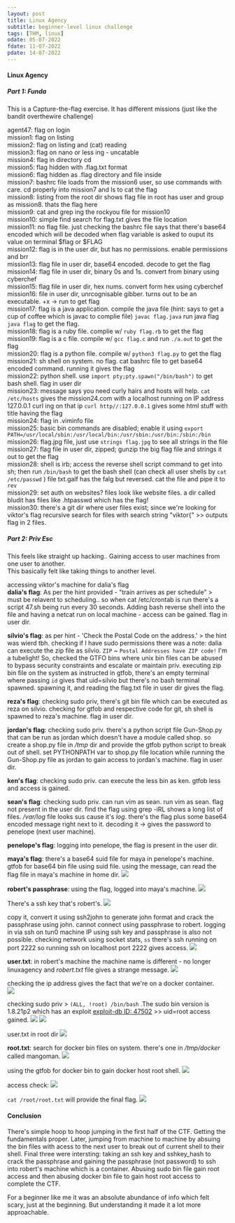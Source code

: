 ```yaml
---
layout: post
title: Linux Agency
subtitle: beginner-level linux challenge
tags: [THM, linux]
odate: 05-07-2022
fdate: 11-07-2022
pdate: 14-07-2022
---
```


#### Linux Agency

##### Part 1: Funda
This is a Capture-the-flag exercise. It has different missions (just like the bandit overthewire challenge)

agent47: flag on login \
mission1: flag on listing \
mission2: flag on listing and (cat) reading \
mission3: flag on nano or less ing - uncatable \
mission4: flag in directory cd \
mission5: flag hidden with .flag.txt format \
mission6: flag hidden as .flag directory and file inside \
mission7:  bashrc file loads from the mission6 user, so use commands with care. cd properly into mission7 and ls to cat the flag \
mission8: listing from the root dir shows flag file in root has user and group as mission8. thats the flag here \
mission9: cat and grep ing the rockyou file for mission10 \
mission10: simple find search for flag.txt gives the file location \
mission11: no flag file. just checking the bashrc file says that there's base64 encoded which will be decoded when flag variable is asked to ouput its value on terminal $flag or $FLAG \
mission12:  flag is in the user dir, but has no permissions. enable permissions and brr \
mission13:  flag file in user dir, base64 encoded. decode to get the flag \
mission14:  flag file in user dir, binary 0s and 1s. convert from binary using cyberchef \
mission15:  flag file in user dir, hex nums. convert form hex using cyberchef \
mission16: file in user dir, unrcognisable gibber. turns out to be an executable. +x -> run to get flag \
mission17: flag is a java application. compile the java file (hint: says to get a cup of coffee which is javac to complie file) `javac flag.java` run java flag `java flag` to get the flag. \
mission18: flag is a ruby file. complie w/ `ruby flag.rb` to get the flag \
mission19: flag is a c file. compile w/ `gcc flag.c` and run `./a.out` to get the flag \
mission20: flag is a python file. compile w/ `python3 flag.py` to get the flag \
mission21: sh shell on system. no flag. cat bashrc file to get base64 encoded command. running it gives the flag \
mission22: python shell. use `import pty;pty.spawn("/bin/bash")` to get bash shell. flag in user dir \
mission23: message says you need curly hairs and hosts will help. `cat /etc/hosts` gives the mission24.com with a localhost running on IP address 127.0.0.1 curl ing on that ip `curl http//:127.0.0.1` gives some html stuff with title having the flag \
mission24: flag in .viminfo file \
mission25: basic bin commands are disabled; enable it using `export PATH=/usr/local/sbin:/usr/local/bin:/usr/sbin:/usr/bin:/sbin:/bin`  \
mission26: flag.jpg file, just use `strings flag.jpg` to see all strings in the file \
mission27:  flag file in user dir, zipped; gunzip the big flag file and strings it out to get the flag \
mission28:  shell is irb; access the reverse shell script command to get into sh; then run `/bin/bash` to get the bash shell (can check all user shells by `cat /etc/passwd` ) file txt.galf has the falg but reversed. cat the file and pipe it to `rev` \
mission29:   set auth on websites? files look like website files. a dir called bludit has files like .htpasswd which has the flag! \
mission30:  there's a git dir where user files exist; since we're looking for viktor's flag recursive search for files with search string "viktor{" >> outputs flag in 2 files. 

##### Part 2: Priv Esc
This feels like straight up hacking.. Gaining access to user machines from one user to another. \
This basically felt like taking things to another level.

accessing viktor's machine for dalia's flag \
**dalia's flag**: As per the hint provided - "train arrives as per schedule" > must be relavent to scheduling.. so when cat /etc/crontab is run there's a script 47.sh being run every 30 seconds. Adding bash reverse shell into the file and having a netcat run on local machine - access can be gained. flag in user dir.

**silvio's flag**: as per hint - 'Check the Postal Code on the address.' > the hint was wierd tbh. checking if I have sudo permissions there was a note: dalia can execute the zip file as silvio. `ZIP` ~ `Postal Addresses have ZIP code!` I'm a tubelight!
So, checked the GTFO bins where unix bin files can be abused to bypass security constraints and escalate or maintain priv. executing zip bin file on the system as instructed in gtfob, there's an empty terminal where passing `id` gives that uid=silvio but there's no bash terminal spawned. spawning it, and reading the flag.txt file in user dir gives the flag.

**reza's flag**: checking sudo priv, there's git bin file which can be executed as reza on silvio. checking for gtfob and respective code for git, sh shell is spawned to reza's machine. flag in user dir.

**jordan's flag**: checking sudo priv. there's a python script file Gun-Shop.py that can be run as jordan which doesn't have a module called shop. so create a shop.py file in */tmp* dir and provide the gtfob python script to break out of shell. set PYTHONPATH var to shop.py file location while running the Gun-Shop.py file as jordan to gain access to jordan's machine. flag in user dir.

**ken's flag**: checking sudo priv. can execute the less bin as ken. gtfob less and access is gained.

**sean's flag**: checking sudo priv. can run vim as sean. run vim as sean. flag not present in the user dir. find the flag using grep -iRL shows a long list of files. */var/log* file looks sus cause it's *log*. there's the flag plus some base64 encoded message right next to it. decoding it -> gives the password to penelope (next user machine).

**penelope's flag**: logging into penelope, the flag is present in the user dir.

**maya's flag**: there's a base64 suid file for maya in penelope's machine. gtfob for base64 bin file using suid file. using the message, can read the flag file in maya's machine in home dir.
![](../../../assets/images/agency/from_penelope_base64_bin_getting_to_maya.png)

**robert's passphrase**: using the flag, logged into maya's machine. 
![](../../../assets/images/agency/on_maya_checking_for_roberts_stuff.png)

There's a ssh key that's robert's. 
![](../../../assets/images/agency/on_maya_ssh_key_of_robert.png)

copy it, convert it using ssh2john to generate john format and crack the passphrase using john. cannot connect using passphrase to robert. logging in via ssh on tun0 machine IP using ssh key and passphrase is also not possible. checking network using socket stats, `ss` there's ssh running on port 2222 so running ssh on localhost port 2222 gives access.
![](../../../assets/images/agency/hopping_from_maya_to_robert_using_ssh_key.png)

**user.txt**: in robert's machine the machine name is different - no longer linuxagency and *robert.txt* file gives a strange message. 
![](../../../assets/images/agency/robert_sudo.png)

checking the ip address gives the fact that we're on a docker container.  
![](../../../assets/images/agency/on_maya_checking_for_network_connections.png)

checking sudo priv > `(ALL, !root) /bin/bash` .The sudo bin version is 1.8.21p2 which has an exploit [exploit-db ID: 47502](https://www.exploit-db.com/exploits/47502) >> uid=root access gained. 
![](../../../assets/images/agency/robert_to_root_getting_docker_access.png)
![](../../../assets/images/agency/root_access_check.png)

user.txt in root dir
![](../../../assets/images/agency/root_access_user_flag.png)

**root.txt**: search for docker bin files on system. there's one in */tmp/docker* called mangoman. 
![](../../../assets/images/agency/docker_search_term.png)

using the gtfob for docker bin to gain docker host root shell. 
![](../../../assets/images/agency/docker_bin_lib_run_to_get_root_access.png)

access check:
![](../../../assets/images/agency/host_root_access_gained.png)

`cat /root/root.txt` will provide the final flag.
![](../../../assets/images/agency/final_root_flag.png)

#### Conclusion
There's simple hoop to hoop jumping in the first half of the CTF. Getting the fundamentals proper. Later, jumping from machine to machine by absuing the bin files with acess to the next user to break out of current shell to their shell. Final three were intersting: taking an ssh key and sshkey_hash to crack the passphrase and gaining the passphrase (not password) to ssh into robert's machine which is a container. Abusing sudo bin file gain root access and then abusing docker bin file to gain host root access to complete the CTF.

For a beginner like me it was an absolute abundance of info which felt scary, just at the beginning. But understanding it made it a lot more approachable.
